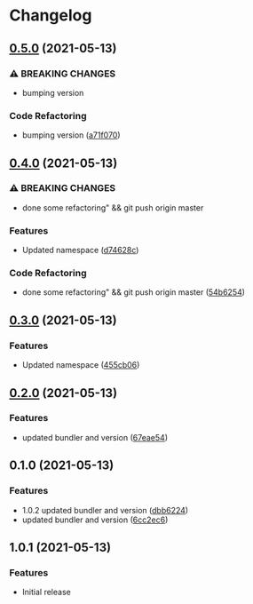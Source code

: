 # Changelog

## [0.5.0](https://www.github.com/gonace/Obscured.Heartbeat/compare/v0.4.0...v0.5.0) (2021-05-13)


### ⚠ BREAKING CHANGES

* bumping version

### Code Refactoring

* bumping version ([a71f070](https://www.github.com/gonace/Obscured.Heartbeat/commit/a71f0706c4c2d13ad0c09ec368ece6a8c351c49a))

## [0.4.0](https://www.github.com/gonace/Obscured.Heartbeat/compare/v0.3.0...v0.4.0) (2021-05-13)


### ⚠ BREAKING CHANGES

* done some refactoring" && git push origin master

### Features

* Updated namespace ([d74628c](https://www.github.com/gonace/Obscured.Heartbeat/commit/d74628c1a108c817475e4a4dd7a040d2d4219019))


### Code Refactoring

* done some refactoring" && git push origin master ([54b6254](https://www.github.com/gonace/Obscured.Heartbeat/commit/54b62549c3cb99af1dd68c3a85c5463202be6138))

## [0.3.0](https://www.github.com/gonace/Obscured.Heartbeat/compare/v0.2.0...v0.3.0) (2021-05-13)


### Features

* Updated namespace ([455cb06](https://www.github.com/gonace/Obscured.Heartbeat/commit/455cb06442a93a1807706fa52f099bab459cbaf5))

## [0.2.0](https://www.github.com/gonace/Obscured.Heartbeat/compare/v0.1.0...v0.2.0) (2021-05-13)


### Features

* updated bundler and version ([67eae54](https://www.github.com/gonace/Obscured.Heartbeat/commit/67eae548c9c58a80fa433befc00f82e2cf8bcbbf))

## 0.1.0 (2021-05-13)


### Features

* 1.0.2 updated bundler and version ([dbb6224](https://www.github.com/gonace/Obscured.Heartbeat/commit/dbb6224c031164a1e52cc89e1a0902d21db3b2b1))
* updated bundler and version ([6cc2ec6](https://www.github.com/gonace/Obscured.Heartbeat/commit/6cc2ec69e7c6bc4f18da1142b6303d631e690239))

## 1.0.1 (2021-05-13)


### Features

* Initial release
